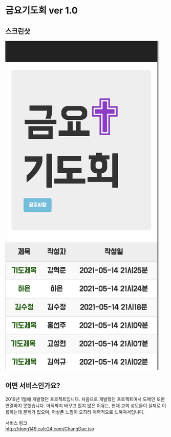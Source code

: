 # 금요기도회 ver 1.0

## 스크린샷
![홈 스크린샷](/images/friday-meeting.png)
## 어떤 서비스인가요?
2019년 1월에 개발했던 프로젝트입니다. 
처음으로 개발했던 프로젝트여서 도메인 또한 연결하지 못했습니다.
아직까지 바꾸고 있지 않은 이유는, 현재 교회 성도들이 실제로 이용하는데
문제가 없으며, 어설픈 느낌이 오히려 매력적으로 느껴져서입니다.

서비스 링크
<br/>
http://dong149.cafe24.com/ChangDae.jsp




